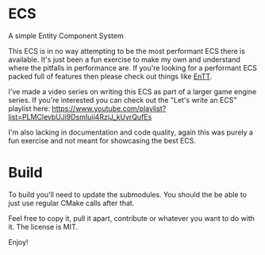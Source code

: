 # ECS
A simple Entity Component System

This ECS is in no way attempting to be the most performant ECS there is available. It's just been a fun exercise to make my own and understand where the pitfalls in performance are. If you're looking for a performant ECS packed full of features then please check out things like [EnTT](https://github.com/skypjack/entt).

I've made a video series on writing this ECS as part of a larger game engine series. If you're interested you can check out the "Let's write an ECS" playlist here: https://www.youtube.com/playlist?list=PLMClevbUJi9DsmIuij4RzjJ_kUyrQufEs

I'm also lacking in documentation and code quality, again this was purely a fun exercise and not meant for showcasing the best ECS.

# Build
To build you'll need to update the submodules. You should the be able to just use regular CMake calls after that.




Feel free to copy it, pull it apart, contribute or whatever you want to do with it. The license is MIT.

Enjoy!